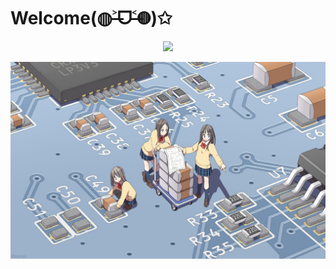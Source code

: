 # Welcome(◍˃̶ᗜ˂̶◍)✩


<center>
<img src="http://pan.fumiama.top:42412/cmoe?name=fumiama&theme=gb"/>
</center>


![pcb](pcb.jpg)

